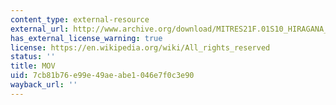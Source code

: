 ```yaml
---
content_type: external-resource
external_url: http://www.archive.org/download/MITRES21F.01S10_HIRAGANA_CHARACTERS/0427.mov
has_external_license_warning: true
license: https://en.wikipedia.org/wiki/All_rights_reserved
status: ''
title: MOV
uid: 7cb81b76-e99e-49ae-abe1-046e7f0c3e90
wayback_url: ''
---
```

